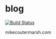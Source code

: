 # blog
[![Build
Status](https://github.com/mscoutermarsh/blog/workflows/Publish/badge.svg)](https://github.com/mscoutermarsh/blog/actions)

mikecoutermarsh.com
